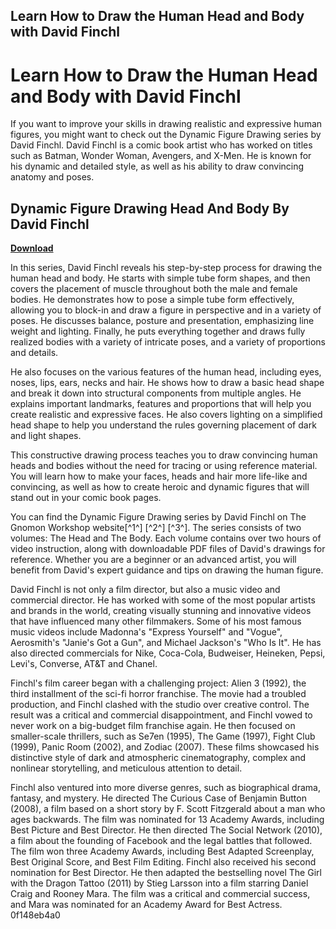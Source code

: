 ## Learn How to Draw the Human Head and Body with David Finchl

  
# Learn How to Draw the Human Head and Body with David Finchl
 
If you want to improve your skills in drawing realistic and expressive human figures, you might want to check out the Dynamic Figure Drawing series by David Finchl. David Finchl is a comic book artist who has worked on titles such as Batman, Wonder Woman, Avengers, and X-Men. He is known for his dynamic and detailed style, as well as his ability to draw convincing anatomy and poses.
 
## Dynamic Figure Drawing Head And Body By David Finchl


[**Download**](https://www.google.com/url?q=https%3A%2F%2Fbytlly.com%2F2tKuhj&sa=D&sntz=1&usg=AOvVaw2rpVNZkDagJK6xjzACwnrT)

 
In this series, David Finchl reveals his step-by-step process for drawing the human head and body. He starts with simple tube form shapes, and then covers the placement of muscle throughout both the male and female bodies. He demonstrates how to pose a simple tube form effectively, allowing you to block-in and draw a figure in perspective and in a variety of poses. He discusses balance, posture and presentation, emphasizing line weight and lighting. Finally, he puts everything together and draws fully realized bodies with a variety of intricate poses, and a variety of proportions and details.
 
He also focuses on the various features of the human head, including eyes, noses, lips, ears, necks and hair. He shows how to draw a basic head shape and break it down into structural components from multiple angles. He explains important landmarks, features and proportions that will help you create realistic and expressive faces. He also covers lighting on a simplified head shape to help you understand the rules governing placement of dark and light shapes.
 
This constructive drawing process teaches you to draw convincing human heads and bodies without the need for tracing or using reference material. You will learn how to make your faces, heads and hair more life-like and convincing, as well as how to create heroic and dynamic figures that will stand out in your comic book pages.
 
You can find the Dynamic Figure Drawing series by David Finchl on The Gnomon Workshop website[^1^] [^2^] [^3^]. The series consists of two volumes: The Head and The Body. Each volume contains over two hours of video instruction, along with downloadable PDF files of David's drawings for reference. Whether you are a beginner or an advanced artist, you will benefit from David's expert guidance and tips on drawing the human figure.
  
David Finchl is not only a film director, but also a music video and commercial director. He has worked with some of the most popular artists and brands in the world, creating visually stunning and innovative videos that have influenced many other filmmakers. Some of his most famous music videos include Madonna's "Express Yourself" and "Vogue", Aerosmith's "Janie's Got a Gun", and Michael Jackson's "Who Is It". He has also directed commercials for Nike, Coca-Cola, Budweiser, Heineken, Pepsi, Levi's, Converse, AT&T and Chanel.
 
Finchl's film career began with a challenging project: Alien 3 (1992), the third installment of the sci-fi horror franchise. The movie had a troubled production, and Finchl clashed with the studio over creative control. The result was a critical and commercial disappointment, and Finchl vowed to never work on a big-budget film franchise again. He then focused on smaller-scale thrillers, such as Se7en (1995), The Game (1997), Fight Club (1999), Panic Room (2002), and Zodiac (2007). These films showcased his distinctive style of dark and atmospheric cinematography, complex and nonlinear storytelling, and meticulous attention to detail.
 
Finchl also ventured into more diverse genres, such as biographical drama, fantasy, and mystery. He directed The Curious Case of Benjamin Button (2008), a film based on a short story by F. Scott Fitzgerald about a man who ages backwards. The film was nominated for 13 Academy Awards, including Best Picture and Best Director. He then directed The Social Network (2010), a film about the founding of Facebook and the legal battles that followed. The film won three Academy Awards, including Best Adapted Screenplay, Best Original Score, and Best Film Editing. Finchl also received his second nomination for Best Director. He then adapted the bestselling novel The Girl with the Dragon Tattoo (2011) by Stieg Larsson into a film starring Daniel Craig and Rooney Mara. The film was a critical and commercial success, and Mara was nominated for an Academy Award for Best Actress.
 0f148eb4a0
